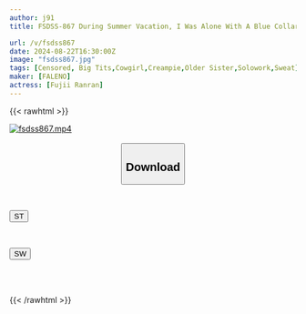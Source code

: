 ```yaml
---
author: j91
title: FSDSS-867 During Summer Vacation, I Was Alone With A Blue Collar Lady Who Came To Fix My Air Conditioner. She Noticed That I Had An Erection While Wearing Thin Clothes And No Bra, And She Started Pounding Me With A Sweaty Creampie. Ranran Fujii

url: /v/fsdss867
date: 2024-08-22T16:30:00Z
image: "fsdss867.jpg"
tags: [Censored, Big Tits,Cowgirl,Creampie,Older Sister,Solowork,Sweat]
maker: [FALENO]
actress: [Fujii Ranran]
---
```



{{< rawhtml >}}

<div class="video" data-videoid="VywQzd8ZrpS3VB">
    <a href="javascript:;">
        <img src="/v/fsdss867/fsdss867.jpg" width="WIDTH" height="HEIGHT" alt="fsdss867.mp4" loading="lazy">
    </a>
</div>

<script type="text/javascript" src="https://j91.asia/asset/on-demand-st.js"></script>

<br>
  <link rel="stylesheet" href="https://j91.asia/asset/bs5.css">
  
  <center>
  <button class="btn btn-primary" type="button" data-bs-toggle="collapse" data-bs-target=".multi-collapse" aria-expanded="false" aria-controls="multiCollapseExample1 multiCollapseExample2"><h2>Download</h2></button></center>
</p>
<div class="row">
  <div class="col">
    <div class="collapse multi-collapse" id="multiCollapseExample1">
      <div class="card card-body">
	      	      <br>
<div class="buttons">  
<p><a href="/v/fsdss867/st.html" target="_blank"><button class="btn-hover color-3"><i class="fa fa-download"></i> ST</button></a></p></div>
    </div>
  </div>
</div>
  <div class="col">
    <div class="collapse multi-collapse" id="multiCollapseExample2">
      <div class="card card-body">
	      <br>
<div class="buttons">
<p><a href="/v/fsdss867/sw.html" target="_blank"><button class="btn-hover color-2"><i class="fa fa-download"></i> SW</button></a></p></div>
<br><br>
      </div>
    </div>
  </div>
</div>

{{< /rawhtml >}}
